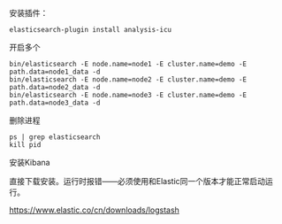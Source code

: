 安装插件：

```
elasticsearch-plugin install analysis-icu

```



开启多个

```
bin/elasticsearch -E node.name=node1 -E cluster.name=demo -E path.data=node1_data -d
bin/elasticsearch -E node.name=node2 -E cluster.name=demo -E path.data=node2_data -d
bin/elasticsearch -E node.name=node3 -E cluster.name=demo -E path.data=node3_data -d
```



删除进程

```
ps | grep elasticsearch
kill pid
```



安装Kibana 

直接下载安装。运行时报错——必须使用和Elastic同一个版本才能正常启动运行。



<https://www.elastic.co/cn/downloads/logstash>









